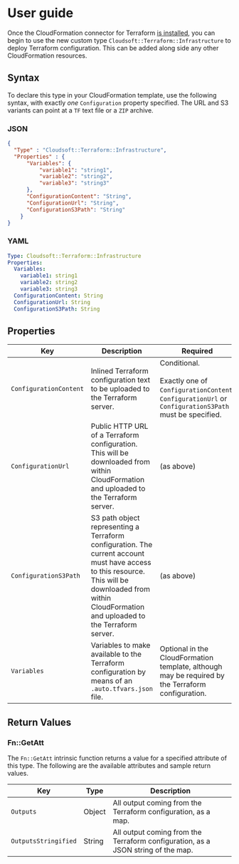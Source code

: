 # User guide

Once the CloudFormation connector for Terraform [is installed](installation-guide.md), you can begin to use the new custom type
`Cloudsoft::Terraform::Infrastructure` to deploy Terraform configuration. This can be added along side any other CloudFormation 
resources.

## Syntax

To declare this type in your CloudFormation template, use the following syntax,
with exactly _one_ `Configuration` property specified.
The URL and S3 variants can point at a `TF` text file or a `ZIP` archive.

### JSON
```json
{
  "Type" : "Cloudsoft::Terraform::Infrastructure",
  "Properties" : {
      "Variables": {
          "variable1": "string1",
          "variable2": "string2",
          "variable3": "string3"
      },
      "ConfigurationContent": "String",
      "ConfigurationUrl": "String",
      "ConfigurationS3Path": "String"
    }
}
```

### YAML
```yaml
Type: Cloudsoft::Terraform::Infrastructure
Properties:
  Variables:
    variable1: string1
    variable2: string2
    variable3: string3
  ConfigurationContent: String
  ConfigurationUrl: String
  ConfigurationS3Path: String
```

## Properties

| Key | Description | Required |
|-----|-------------|----------|
| `ConfigurationContent` | Inlined Terraform configuration text to be uploaded to the Terraform server. | Conditional.<br/><br/>Exactly one of `ConfigurationContent`, `ConfigurationUrl` or `ConfigurationS3Path` must be specified. |
| `ConfigurationUrl` | Public HTTP URL of a Terraform configuration. This will be downloaded from within CloudFormation and uploaded to the Terraform server. | (as above) |
| `ConfigurationS3Path` | S3 path object representing a Terraform configuration. The current account must have access to this resource. This will be downloaded from within CloudFormation and uploaded to the Terraform server. | (as above) |
| `Variables` | Variables to make available to the Terraform configuration by means of an `.auto.tfvars.json` file. | Optional in the CloudFormation template, although may be required by the Terraform configuration. |

## Return Values

### Fn::GetAtt

The `Fn::GetAtt` intrinsic function returns a value for a specified attribute of this type. The following are the available attributes and sample return values.

| Key | Type | Description |
|-----|------|-------------|
| `Outputs` | Object | All output coming from the Terraform configuration, as a map. |
| `OutputsStringified` | String | All output coming from the Terraform configuration, as a JSON string of the map. |

